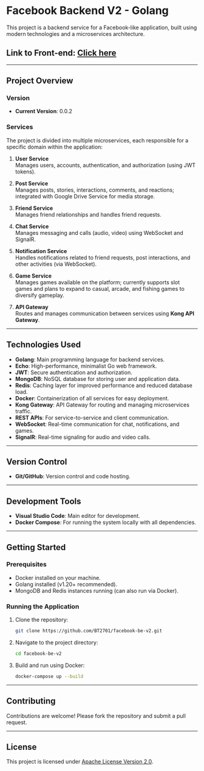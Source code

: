 # Facebook Backend V2 - Golang

This project is a backend service for a Facebook-like application, built using modern technologies and a microservices architecture.

## Link to Front-end: [Click here](https://github.com/BT2701/facebook-fe-v2)

---

## Project Overview

### Version
- **Current Version**: 0.0.2

### Services
The project is divided into multiple microservices, each responsible for a specific domain within the application:

1. **User Service**  
   Manages users, accounts, authentication, and authorization (using JWT tokens).

2. **Post Service**  
   Manages posts, stories, interactions, comments, and reactions; integrated with Google Drive Service for media storage.

3. **Friend Service**  
   Manages friend relationships and handles friend requests.

4. **Chat Service**  
   Manages messaging and calls (audio, video) using WebSocket and SignalR.

5. **Notification Service**  
   Handles notifications related to friend requests, post interactions, and other activities (via WebSocket).

6. **Game Service**  
   Manages games available on the platform; currently supports slot games and plans to expand to casual, arcade, and fishing games to diversify gameplay.

7. **API Gateway**  
   Routes and manages communication between services using **Kong API Gateway**.

---

## Technologies Used

- **Golang**: Main programming language for backend services.
- **Echo**: High-performance, minimalist Go web framework.
- **JWT**: Secure authentication and authorization.
- **MongoDB**: NoSQL database for storing user and application data.
- **Redis**: Caching layer for improved performance and reduced database load.
- **Docker**: Containerization of all services for easy deployment.
- **Kong Gateway**: API Gateway for routing and managing microservices traffic.
- **REST APIs**: For service-to-service and client communication.
- **WebSocket**: Real-time communication for chat, notifications, and games.
- **SignalR**: Real-time signaling for audio and video calls.

---

## Version Control

- **Git/GitHub**: Version control and code hosting.

---

## Development Tools

- **Visual Studio Code**: Main editor for development.
- **Docker Compose**: For running the system locally with all dependencies.

---

## Getting Started

### Prerequisites

- Docker installed on your machine.
- Golang installed (v1.20+ recommended).
- MongoDB and Redis instances running (can also run via Docker).

### Running the Application

1. Clone the repository:
    ```sh
    git clone https://github.com/BT2701/facebook-be-v2.git
    ```
2. Navigate to the project directory:
    ```sh
    cd facebook-be-v2
    ```
3. Build and run using Docker:
    ```sh
    docker-compose up --build
    ```

---

## Contributing

Contributions are welcome! Please fork the repository and submit a pull request.

---

## License

This project is licensed under [Apache License Version 2.0](LICENSE).

